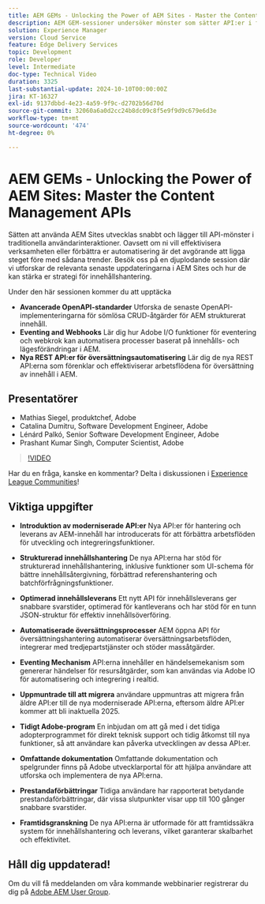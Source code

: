 ```yaml
---
title: AEM GEMs - Unlocking the Power of AEM Sites - Master the Content Management APIs
description: AEM GEM-sessioner undersöker mönster som sätter API:er i första rummet i AEM Sites, och omfattar avancerade OpenAPI-standarder, händelser och webbhooks samt nya REST API:er för översättningsautomatisering, med insikter från Adobe experter.
solution: Experience Manager
version: Cloud Service
feature: Edge Delivery Services
topic: Development
role: Developer
level: Intermediate
doc-type: Technical Video
duration: 3325
last-substantial-update: 2024-10-10T00:00:00Z
jira: KT-16327
exl-id: 9137dbbd-4e23-4a59-9f9c-d2702b56d70d
source-git-commit: 32060a6a0d2cc24b8dc09c8f5e9f9d9c679e6d3e
workflow-type: tm+mt
source-wordcount: '474'
ht-degree: 0%

---
```


# AEM GEMs - Unlocking the Power of AEM Sites: Master the Content Management APIs

Sätten att använda AEM Sites utvecklas snabbt och lägger till API-mönster i traditionella användarinteraktioner. Oavsett om ni vill effektivisera verksamheten eller förbättra er automatisering är det avgörande att ligga steget före med sådana trender. Besök oss på en djuplodande session där vi utforskar de relevanta senaste uppdateringarna i AEM Sites och hur de kan stärka er strategi för innehållshantering.

Under den här sessionen kommer du att upptäcka

* **Avancerade OpenAPI-standarder** Utforska de senaste OpenAPI-implementeringarna för sömlösa CRUD-åtgärder för AEM strukturerat innehåll.
* **Eventing and Webhooks** Lär dig hur Adobe I/O funktioner för eventering och webkrok kan automatisera processer baserat på innehålls- och lägesförändringar i AEM.
* **Nya REST API:er för översättningsautomatisering** Lär dig de nya REST API:erna som förenklar och effektiviserar arbetsflödena för översättning av innehåll i AEM.

## Presentatörer

* Mathias Siegel, produktchef, Adobe
* Catalina Dumitru, Software Development Engineer, Adobe
* Lénárd Palkó, Senior Software Development Engineer, Adobe
* Prashant Kumar Singh, Computer Scientist, Adobe

>[!VIDEO](https://video.tv.adobe.com/v/3435036/?learn=on)

Har du en fråga, kanske en kommentar?  Delta i diskussionen i [Experience League Communities](https://adobe.ly/4e34grR)!

## Viktiga uppgifter

* **Introduktion av moderniserade API:er** Nya API:er för hantering och leverans av AEM-innehåll har introducerats för att förbättra arbetsflöden för utveckling och integreringsfunktioner.

* **Strukturerad innehållshantering** De nya API:erna har stöd för strukturerad innehållshantering, inklusive funktioner som UI-schema för bättre innehållsåtergivning, förbättrad referenshantering och batchförfrågningsfunktioner.

* **Optimerad innehållsleverans** Ett nytt API för innehållsleverans ger snabbare svarstider, optimerad för kantleverans och har stöd för en tunn JSON-struktur för effektiv innehållsöverföring.

* **Automatiserade översättningsprocesser** AEM öppna API för översättningshantering automatiserar översättningsarbetsflöden, integrerar med tredjepartstjänster och stöder massåtgärder.

* **Eventing Mechanism** API:erna innehåller en händelsemekanism som genererar händelser för resursåtgärder, som kan användas via Adobe IO för automatisering och integrering i realtid.

* **Uppmuntrade till att migrera** användare uppmuntras att migrera från äldre API:er till de nya moderniserade API:erna, eftersom äldre API:er kommer att bli inaktuella 2025.

* **Tidigt Adobe-program** En inbjudan om att gå med i det tidiga adopterprogrammet för direkt teknisk support och tidig åtkomst till nya funktioner, så att användare kan påverka utvecklingen av dessa API:er.

* **Omfattande dokumentation** Omfattande dokumentation och spelgrunder finns på Adobe utvecklarportal för att hjälpa användare att utforska och implementera de nya API:erna.

* **Prestandaförbättringar** Tidiga användare har rapporterat betydande prestandaförbättringar, där vissa slutpunkter visar upp till 100 gånger snabbare svarstider.

* **Framtidsgranskning** De nya API:erna är utformade för att framtidssäkra system för innehållshantering och leverans, vilket garanterar skalbarhet och effektivitet.

## Håll dig uppdaterad!

Om du vill få meddelanden om våra kommande webbinarier registrerar du dig på [Adobe AEM User Group](https://aem-augs.adobe.com/).

